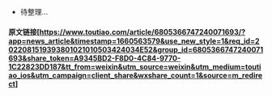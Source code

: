 + 待整理...

#### 原文链接[https://www.toutiao.com/article/6805366747240071693/?app=news_article&timestamp=1660563579&use_new_style=1&req_id=2022081519393801021010503424034E52&group_id=6805366747240071693&share_token=A9345BD2-F8D0-4C84-9770-1C22823DD187&tt_from=weixin&utm_source=weixin&utm_medium=toutiao_ios&utm_campaign=client_share&wxshare_count=1&source=m_redirect]